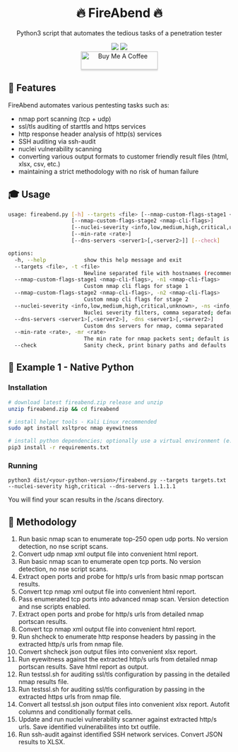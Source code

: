 <div align="center" width="100%">
    <h1>🔥 FireAbend 🔥</h1>
    <p>Python3 script that automates the tedious tasks of a penetration tester</p><p>
    <a target="_blank" href="https://github.com/l4rm4nd"><img src="https://img.shields.io/badge/maintainer-LRVT-orange" /></a>
    <a target="_blank" href="https://hub.docker.com/repository/docker/l4rm4nd/fireabend/general"><img src="https://badgen.net/badge/icon/l4rm4nd%2Ffireabend:latest?icon=docker&label" /></a><br>
    <!--<a target="_blank" href="#"><img src="https://ForTheBadge.com/images/badges/makes-people-smile.svg" /></a><br>-->
    <a href="https://www.buymeacoffee.com/LRVT" target="_blank"><img src="https://www.buymeacoffee.com/assets/img/custom_images/orange_img.png" alt="Buy Me A Coffee" style="height: 41px !important;width: 174px !important;box-shadow: 0px 3px 2px 0px rgba(190, 190, 190, 0.5) !important;-webkit-box-shadow: 0px 3px 2px 0px rgba(190, 190, 190, 0.5) !important;" ></a>
</div>

## 💎 Features

FireAbend automates various pentesting tasks such as:

- nmap port scanning (tcp + udp)
- ssl/tls auditing of starttls and https services
- http response header analysis of http(s) services
- SSH auditing via ssh-audit
- nuclei vulnerability scanning
- converting various output formats to customer friendly result files (html, xlsx, csv, etc.)
- maintaining a strict methodology with no risk of human failure

## 🎓 Usage

````bash
usage: fireabend.py [-h] --targets <file> [--nmap-custom-flags-stage1 <nmap-cli-flags>]
                    [--nmap-custom-flags-stage2 <nmap-cli-flags>]
                    [--nuclei-severity <info,low,medium,high,critical,unknown>]
                    [--min-rate <rate>]
                    [--dns-servers <server1>[,<server2>]] [--check]

options:
  -h, --help            show this help message and exit
  --targets <file>, -t <file>
                        Newline separated file with hostnames (recommended) or ip addresses
  --nmap-custom-flags-stage1 <nmap-cli-flags>, -n1 <nmap-cli-flags>
                        Custom nmap cli flags for stage 1
  --nmap-custom-flags-stage2 <nmap-cli-flags>, -n2 <nmap-cli-flags>
                        Custom nmap cli flags for stage 2
  --nuclei-severity <info,low,medium,high,critical,unknown>, -ns <info,low,medium,high,critical,unknown>
                        Nuclei severity filters, comma separated; default is low,medium,high,critical
  --dns-servers <server1>[,<server2>], -dns <server1>[,<server2>]
                        Custom dns servers for nmap, comma separated
  --min-rate <rate>, -mr <rate>
                        The min rate for nmap packets sent; default is 5000
  --check               Sanity check, print binary paths and defaults

````
## 🐍 Example 1 - Native Python

### Installation

````bash
# download latest fireabend.zip release and unzip
unzip fireabend.zip && cd fireabend

# install helper tools - Kali Linux recommended
sudo apt install xsltproc nmap eyewitness

# install python dependencies; optionally use a virtual environment (e.g. virtualenv, pipenv, etc.)
pip3 install -r requirements.txt
````

### Running

````
python3 dist/<your-python-version>/fireabend.py --targets targets.txt --nuclei-severity high,critical --dns-servers 1.1.1.1
````

You will find your scan results in the /scans directory.

## 🔎 Methodology

1. Run basic nmap scan to enumerate top-250 open udp ports. No version detection, no nse script scans.
2. Convert udp nmap xml output file into convenient html report.
3. Run basic nmap scan to enumerate open tcp ports. No version detection, no nse script scans.
4. Extract open ports and probe for http/s urls from basic nmap portscan results.
5. Convert tcp nmap xml output file into convenient html report.
6. Pass enumerated tcp ports into advanced nmap scan. Version detection and nse scripts enabled.
7. Extract open ports and probe for http/s urls from detailed nmap portscan results.
8. Convert tcp nmap xml output file into convenient html report.
9. Run shcheck to enumerate http response headers by passing in the extracted http/s urls from nmap file.
10. Convert shcheck json output files into convenient xlsx report.
11. Run eyewitness against the extracted http/s urls from detailed nmap portscan results. Save html report as output.
12. Run testssl.sh for auditing ssl/tls configuration by passing in the detailed nmap results file.
13. Run testssl.sh for auditing ssl/tls configuration by passing in the extracted https urls from nmap file.
14. Convert all testssl.sh json output files into convenient xlsx report. Autofit columns and conditionally format cells.
15. Update and run nuclei vulnerability scanner against extracted http/s urls. Save identified vulnerabilites into txt outfile.
16. Run ssh-audit against identified SSH network services. Convert JSON results to XLSX.
